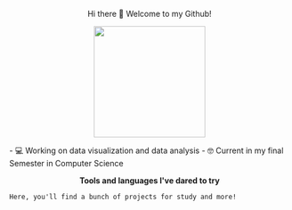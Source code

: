 <p align="center">
  Hi there 👋 Welcome to my Github!

</p>
<p align="center">
<img src="https://i.pinimg.com/736x/45/29/0d/45290ddb061a266e0767bc290218b62d.jpg" width="200">
</p>
  - 💻 Working on data visualization and data analysis
  - 🤓 Current in my final Semester in Computer Science

<p align="center">
  <strong>Tools and languages I've dared to try</strong>
</p>



```
Here, you'll find a bunch of projects for study and more!
```



